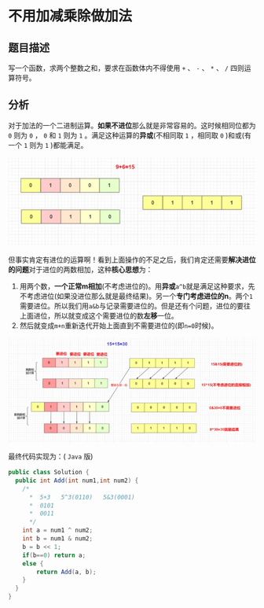 # 不用加减乘除做加法

## 题目描述

写一个函数，求两个整数之和，要求在函数体内不得使用 `+` 、 `-` 、 `*` 、 `/` 四则运算符号。

## 分析

对于加法的一个二进制运算。**如果不进位**那么就是非常容易的。这时候相同位都为 `0` 则为 `0` ， `0` 和 `1` 则为 `1` 。满足这种运算的**异或**(不相同取 `1` ，相同取 `0` )和或(有一个 `1` 则为 `1` )都能满足。

![不进位](assets/images/不进位.png)

但事实肯定有进位的运算啊！看到上面操作的不足之后，我们肯定还需要**解决进位的问题**对于进位的两数相加，这种**核心思想**为：

1. 用两个数，**一个正常m相加**(不考虑进位的)。用**异或**`a^b`就是满足这种要求，先不考虑进位(如果没进位那么就是最终结果)。另一个**专门考虑进位的n**。两个`1`需要进位。所以我们用`a&b`与记录需要进位的。但是还有个问题，进位的要往上面进位，所以就变成这个需要进位的数**左移**一位。
2. 然后就变成`m+n`重新迭代开始上面直到不需要进位的(即`n=0`时候)。

![进位](assets/images/进位.png)

最终代码实现为：( `Java` 版)

```java
public class Solution {
  public int Add(int num1,int num2) {
    /*
      *  5+3   5^3(0110)   5&3(0001) 
      *  0101    
      *  0011 
      */
    int a = num1 ^ num2;
    int b = num1 & num2;
    b = b << 1;
    if(b==0) return a;
    else {
        return Add(a, b);
    }        
  }
}
```
